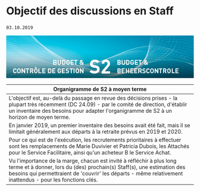 <link rel="stylesheet" href="https://newdevprojects.github.io/S2/S2.css">
<link rel="stylesheet" href="S2.css">


# Objectif des discussions en Staff

	03.10.2019

![](header.jpg)

| Organigramme de S2 à moyen terme |
| --- |
| L'objectif est, au-delà du passage en revue des décisions prises - la plupart très récemment (DC 24.09) - par le comité de direction, d'établir un inventaire des besoins pour adapter l'organigramme de S2 à un horizon de moyen terme. |
| En janvier 2019, un premier inventaire des besoins avait été fait, mais il se limitait généralement aux départs à la retraite prévus en 2019 et 2020. |
| Pour ce qui est de l'exécution, les recrutements prioritaires à effectuer sont les remplacements de Marie Duvivier et Patricia Dubois, les Attachés pour le Service Facilitaire, ainsi qu'un acheteur B le Service Achat. |
| Vu l'importance de la marge, chacun est invité à réfléchir à plus long terme et à donner, lors du (des) prochain(s) Staff(s), une estimation des besoins qui permettraient de 'couvrir' les départs - même relativement inattendus - pour les fonctions clés. |


